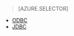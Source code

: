 > [AZURE.SELECTOR]
- [ODBC](/documentation/articles/hdinsight-connect-excel-hive-odbc-driver/)
- [JDBC](/documentation/articles/hdinsight-connect-hive-jdbc-driver/)
